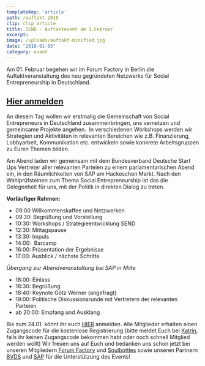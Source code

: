 ```yaml
---
templateKey: 'article'
path: /auftakt-2018
clip: clip_article
title: SEND - Auftaktevent am 1.Februar
excerpt:
image: /uploads/auftakt-minified.jpg
date: "2018-01-05"
category: event
---
```

Am 01. Februar begehen wir im Forum Factory in Berlin die Auftaktveranstaltung des neu gegründeten Netzwerks für Social Entrepreneurship in Deutschland. 

## [Hier anmelden](https://www.eventbrite.com/e/send-auftaktevent-tickets-41754325311)

An diesem Tag wollen wir erstmalig die Gemeinschaft von Social Entrepreneurs in Deutschland zusammenbringen, uns vernetzen und gemeinsame Projekte angehen.  In verschiedenen Workshops werden wir Strategien und Aktivitäten in relevanten Bereichen wie z.B. Finanzierung, Lobbyarbeit, Kommunikation etc. entwickeln sowie konkrete Arbeitsgruppen zu Euren Themen bilden. 

Am Abend laden wir gemeinsam mit dem Bundesverband Deutsche Start Ups Vertreter aller relevanten Parteien zu einem parlamentarischen Abend ein, in den Räumlichkeiten von SAP am Hackeschen Markt. Nach den Wahlprüfsteinen zum Thema Social Entrepreneurship ist das die Gelegenheit für uns, mit der Politik in direkten Dialog zu treten. 

**Vorläufiger Rahmen:**

- 09:00 Willkommenskaffee und Netzwerken
- 09.30: Begrüßung und Vorstellung
- 10:30: Workshops / Strategieentwicklung SEND
- 12:30: Mittagspause
- 13:30: Impuls
- 14:00:  Barcamp 
- 16:00: Präsentation der Ergebnisse
- 17:00: Ausblick / nächste Schritte

*Übergang zur Abendveranstaltung bei SAP in Mitte*

- 18:00: Einlass 
- 18:30: Begrüßung 
- 18:40: Keynote Götz Werner (angefragt)
- 19:00: Politische Diskussionsrunde mit Vertretern der relevanten Parteien
- ab 20:00: Empfang und Ausklang

Bis zum 24.01. könnt ihr euch [HIER](https://www.eventbrite.com/e/send-auftaktevent-tickets-41754325311) anmelden. Alle Mitglieder erhalten einen Zugangscode für die kostenlose Registrierung (bitte meldet Euch bei [Katrin](mailto:katrin.elsemann@send-ev.de), falls ihr keinen Zugangscode bekommen habt oder noch schnell Mitglied werden wollt)
Wir freuen uns auf Euch und bedanken uns schon jetzt bei unseren Mitgliedern [Forum Factory](http://www.forum-factory.de/Eventgallerie-Seminar-und-Tagungslocation.1.0.html) und [Soulbottles](https://www.soulbottles.de/) sowie unseren Partnern [BVDS](https://deutschestartups.org/) und [SAP](http://dataspace-berlin.com/) für die Unterstützung des Events!
